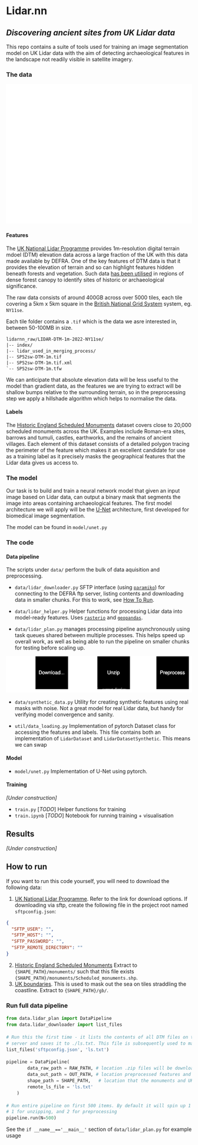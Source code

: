 # Lidar.nn

## _Discovering ancient sites from UK Lidar data_

This repo contains a suite of tools used for training an image segmentation model on UK Lidar data with the aim of detecting archaeological features in the landscape not readily visible in satellite imagery.

### The data

![example_data](img/camp.png)

#### Features

The [UK National Lidar Programme](https://www.data.gov.uk/dataset/f0db0249-f17b-4036-9e65-309148c97ce4/national-lidar-programme) provides 1m-resolution digital terrain mdoel (DTM) elevation data across a large fraction of the UK with this data made available by DEFRA. One of the key features of DTM data is that it provides the elevation of terrain and so can highlight features hidden beneath forests and vegetation. Such data [has been utilised](https://www.science.org/content/article/laser-mapping-reveals-oldest-amazonian-cities-built-2500-years-ago) in regions of dense forest canopy to identify sites of historic or archaeological significance.

The raw data consists of around 400GB across over 5000 tiles, each tile covering a 5km x 5km square in the [British National Grid System](https://britishnationalgrid.uk/) system, eg. `NY11se`.

Each tile folder contains a `.tif` which is the data we asre interested in, between 50-100MB in size.

```
lidarnn_raw/LIDAR-DTM-1m-2022-NY11se/
|-- index/
|-- lidar_used_in_merging_process/
|-- SP52sw-DTM-1m.tif
|-- SP52sw-DTM-1m.tif.xml
`-- SP52sw-DTM-1m.tfw
```

We can anticipate that absolute elevation data will be less useful to the model than gradient data, as the features we are trying to extract will be shallow bumps relative to the surrounding terrain, so in the preprocessing step we apply a hillshade algorithm which helps to normalise the data.

#### Labels

The [Historic England Scheduled Monuments](]https://opendata-historicengland.hub.arcgis.com/datasets/historicengland::national-heritage-list-for-england-nhle/explore?layer=6&location52.175175%2C-2.574311%2C6.61) dataset covers close to 20,000 scheduled monuments across the UK. Examples include Roman-era sites, barrows and tumuli, castles, earthworks, and the remains of ancient villages. Each element of this dataset consists of a detailed polygon tracing the perimeter of the feature which makes it an excellent candidate for use as a training label as it precisely masks the geographical features that the Lidar data gives us access to.

### The model

Our task is to build and train a neural network model that given an input image based on Lidar data, can output a binary mask that segments the image into areas containing archaeological features. The first model architecture we will apply will be the [U-Net](https://arxiv.org/abs/1505.04597) architecture, first developed for biomedical image segmentation.

The model can be found in `model/unet.py`

### The code

#### Data pipeline

The scripts under `data/` perform the bulk of data aquisition and preprocessing.

- `data/lidar_downloader.py` SFTP interface (using [`paramiko`](https://www.paramiko.org/)) for connecting to the DEFRA ftp server, listing contents and downloading data in smaller chunks. For this to work, see [How To Run](#How-to-Run).

- `data/lidar_helper.py` Helper functions for processing Lidar data into model-ready features. Uses [`rasterio`](https://rasterio.readthedocs.io/en/stable/) and [`geopandas`](https://geopandas.org/en/stable/).

- `data/lidar_plan.py` manages processing pipeline asynchronously using task queues shared between multiple processes. This helps speed up overall work, as well as being able to run the pipeline on smaller chunks for testing before scaling up.

![lidar_plan](img/lidar_plan.svg)

- `data/synthetic_data.py` Utility for creating synthetic features using real masks with noise. Not a great model for real Lidar data, but handy for verifying model convergence and sanity.

- `util/data_loading.py` Implementation of pytorch Dataset class for accessing the features and labels. This file contains both an implementation of `LidarDataset` and `LidarDatasetSynthetic`. This means we can swap

#### Model

- `model/unet.py` Implementation of U-Net using pytorch.

#### Training

_[Under construction]_

- `train.py` [_TODO_] Helper functions for training
- `train.ipynb` [_TODO_] Notebook for running training + visualisation

## Results

_[Under construction]_

## How to run

If you want to run this code yourself, you will need to download the following data:

1. [UK National Lidar Programme](https://www.data.gov.uk/dataset/f0db0249-f17b-4036-9e65-309148c97ce4/national-lidar-programme). Refer to the link for download options. If downloading via sftp, create the following file in the project root named `sftpconfig.json`:

```json
{
  "SFTP_USER": "",
  "SFTP_HOST": "",
  "SFTP_PASSWORD": "",
  "SFTP_REMOTE_DIRECTORY": ""
}
```

2. [Historic England Scheduled Monuments](]https://opendata-historicengland.hub.arcgis.com/datasets/historicengland::national-heritage-list-for-england-nhle/explore?layer=6&location=52.175175%2C-2.574311%2C6.6) Extract to `{SHAPE_PATH}/monuments/` such that this file exists `{SHAPE_PATH}/monuments/Scheduled_monuments.shp`.
3. [UK boundaries](https://statistics.ukdataservice.ac.uk/dataset/2011-census-geography-boundaries-great-britain). This is used to mask out the sea on tiles straddling the coastline. Extract to `{SHAPE_PATH}/gb/`.

### Run full data pipeline

```python
from data.lidar_plan import DataPipeline
from data.lidar_downloader import list_files

# Run this the first time - it lists the contents of all DTM files on the remote
# server and saves it to ./ls.txt. This file is subsequently used to manage the task queue.
list_files('sftpconfig.json', 'ls.txt')

pipeline = DataPipeline(
        data_raw_path = RAW_PATH, # location .zip files will be downloaded to
        data_out_path = OUT_PATH, # location preprocessed features and masks will be places
        shape_path = SHAPE_PATH,   # location that the monuments and UK boundaries datasets extracted to
        remote_ls_file = 'ls.txt'
    )

# Run entire pipeline on first 500 items. By default it will spin up 1 process for downloading,
# 1 for unzipping, and 2 for preprocessing
pipeline.run(N=500)
```

See the `if __name__=='__main__'` section of `data/lidar_plan.py` for example usage
